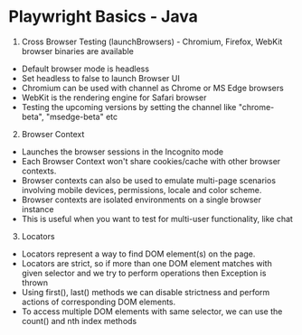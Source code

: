 # Playwright Basics - Java

1. Cross Browser Testing (launchBrowsers) - Chromium, Firefox, WebKit browser binaries are available
 - Default browser mode is headless
 - Set headless to false to launch Browser UI
 - Chromium can be used with channel as Chrome or MS Edge browsers
 - WebKit is the rendering engine for Safari browser
 - Testing the upcoming versions by setting the channel like "chrome-beta", "msedge-beta" etc

2. Browser Context
 - Launches the browser sessions in the Incognito mode
 - Each Browser Context won't share cookies/cache with other browser contexts.
 - Browser contexts can also be used to emulate multi-page scenarios involving mobile devices, permissions, locale and color scheme.
 - Browser contexts are isolated environments on a single browser instance
 - This is useful when you want to test for multi-user functionality, like chat
 
 3. Locators
 - Locators represent a way to find DOM element(s) on the page.
 - Locators are strict, so if more than one DOM element matches with given selector and we try to perform operations then Exception is thrown
 - Using first(), last() methods we can disable strictness and perform actions of corresponding DOM elements.
 - To access multiple DOM elements with same selector, we can use the count() and nth index methods
